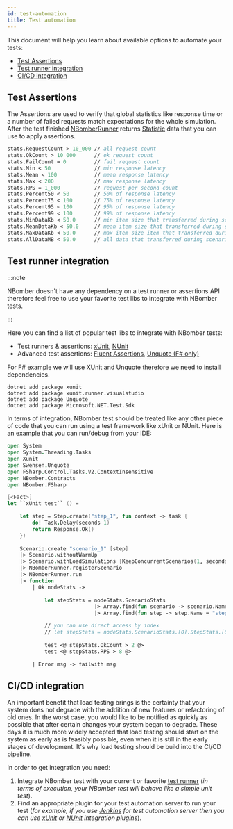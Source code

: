 ```yaml
---
id: test-automation
title: Test automation
---
```


This document will help you learn about available options to automate your tests:

- [Test Assertions](#test-assertions)
- [Test runner integration](#test-runner-integration)
- [CI/CD integration](#cicd-integration)

## Test Assertions

The Assertions are used to verify that global statistics like response time or a number of failed requests match expectations for the whole simulation. After the test finished [NBomberRunner](./core-abstractions#nbomber-runner) returns [Statistic](./api-contracts#statistics-types) data that you can use to apply assertions.

```fsharp
stats.RequestCount > 10_000 // all request count
stats.OkCount > 10_000      // ok request count 
stats.FailCount = 0         // fail request count
stats.Min < 50              // min response latency
stats.Mean < 100            // mean response latency
stats.Max < 200             // max response latency
stats.RPS = 1_000           // request per second count
stats.Percent50 < 50        // 50% of response latency
stats.Percent75 < 100       // 75% of response latency
stats.Percent95 < 100       // 95% of response latency
stats.Percent99 < 100       // 99% of response latency
stats.MinDataKb < 50.0      // min item size that transferred during scenario
stats.MeanDataKb < 50.0     // mean item size that transferred during scenario
stats.MaxDataKb < 50.0      // max item size item that transferred during scenario
stats.AllDataMB < 50.0      // all data that transferred during scenario 
```

## Test runner integration

:::note

NBomber doesn't have any dependency on a test runner or assertions API therefore feel free to use your favorite test libs to integrate with NBomber tests.

:::

Here you can find a list of popular test libs to integrate with NBomber tests:

- Test runners & assertions: [xUnit](https://xunit.net/), [NUnit](https://nunit.org/)
- Advanced test assertions: [Fluent Assertions](https://github.com/fluentassertions/fluentassertions), [Unquote (F# only)](https://github.com/SwensenSoftware/unquote)

For F# example we will use XUnit and Unquote therefore we need to install dependencies.

```code
dotnet add package xunit
dotnet add package xunit.runner.visualstudio
dotnet add package Unquote
dotnet add package Microsoft.NET.Test.Sdk
```

In terms of integration, NBomber test should be treated like any other piece of code that you can run using a test framework like xUnit or NUnit. Here is an example that you can run/debug from your IDE:

```fsharp
open System
open System.Threading.Tasks
open Xunit
open Swensen.Unquote
open FSharp.Control.Tasks.V2.ContextInsensitive
open NBomber.Contracts
open NBomber.FSharp

[<Fact>]
let ``xUnit test`` () =

    let step = Step.create("step_1", fun context -> task {
        do! Task.Delay(seconds 1)
        return Response.Ok()
    })
    
    Scenario.create "scenario_1" [step]
    |> Scenario.withoutWarmUp
    |> Scenario.withLoadSimulations [KeepConcurrentScenarios(1, seconds 5)]
    |> NBomberRunner.registerScenario
    |> NBomberRunner.run
    |> function
        | Ok nodeStats ->
            
            let stepStats = nodeStats.ScenarioStats 
                            |> Array.find(fun scenario -> scenario.Name = "scenario_1")
                            |> Array.find(fun step -> step.Name = "step_1")

            // you can use direct access by index
            // let stepStats = nodeStats.ScenarioStats.[0].StepStats.[0]
            
            test <@ stepStats.OkCount > 2 @>
            test <@ stepStats.RPS > 8 @>

        | Error msg -> failwith msg
```

## CI/CD integration

An important benefit that load testing brings is the certainty that your system does not degrade with the addition of new features or refactoring of old ones. In the worst case, you would like to be notified as quickly as possible that after certain changes your system began to degrade. These days it is much more widely accepted that load testing should start on the system as early as is feasibly possible, even when it is still in the early stages of development. It's why load testing should be build into the CI/CD pipeline.

In order to get integration you need:

1. Integrate NBomber test with your current or favorite [test runner](#test-runner-integration) (*in terms of execution, your NBomber test will behave like a simple unit test*).
2. Find an appropriate plugin for your test automation server to run your test (*for example, if you use [Jenkins](https://www.jenkins.io) for test automation server then you can use [xUnit](https://plugins.jenkins.io/xunit) or [NUnit](https://plugins.jenkins.io/nunit) integration plugins*).